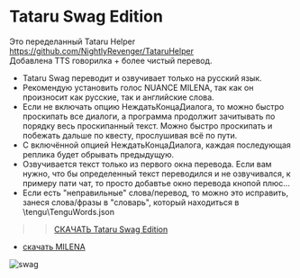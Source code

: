 # Tataru Swag Edition
Это переделанный Tataru Helper https://github.com/NightlyRevenger/TataruHelper </br>
Добавлена TTS говорилка + более чистый перевод.</br>

- Tataru Swag  переводит и озвучивает только на русский язык.</br>
- Рекомендую установить голос NUANCE MILENA, так как он произносит как русские, так и английские слова.</br>
- Если не включать опцию НеждатьКонцаДиалога, то можно быстро проскипать все диалоги, а программа продолжит зачитывать по порядку весь проскипанный текст. Можно быстро проскипать и побежать дальше по квесту, прослушивая всё по пути.</br>
- С включённой опцией НеждатьКонцаДиалога, каждая последующая реплика будет обрывать предыдущую.</br>
- Озвучивается текст только из первого окна перевода. Если вам нужно, что бы определенный текст переводился и не озвучивался, к примеру пати чат, то просто добавтье окно перевода кнопой плюс...</br>
- Если есть "неправильные" слова/перевод, то можно это исправить, занеся слова/фразы в "словарь", который находиться в \tengu\TenguWords.json</br>
>>[СКАЧАТЬ Tataru Swag Edition](https://github.com/tekijiyuu/tataruswag/releases)</br>
- [скачать MILENA](https://disk.yandex.com/d/TaqQovxEUQ2-tw)

![swag](https://i.imgur.com/wu3JASD.png)
